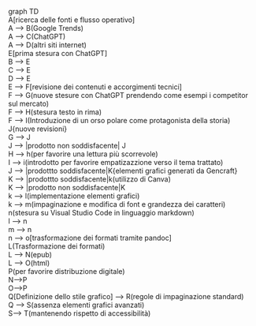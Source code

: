 graph TD \
A[ricerca delle fonti e flusso operativo] \
A --> B(Google Trends) \
A --> C(ChatGPT) \
A --> D(altri siti internet) \
E[prima stesura con ChatGPT] \
B --> E \
C --> E \
D --> E \
E --> F[revisione dei contenuti e accorgimenti tecnici] \
F --> G(nuove stesure con ChatGPT prendendo come esempi i competitor sul mercato) \
F --> H(stesura testo in rima) \
F --> I(Introduzione di un orso polare come protagonista della storia) \
J{nuove revisioni} \
G --> J \
J --> |prodotto non soddisfacente| J \
H --> h(per favorire una lettura più scorrevole) \
I --> i(introdotto per favorire empatizazzione verso il tema trattato) \
J --> |prodottto soddisfacente|K{elementi grafici generati da Gencraft} \
K --> |prodottto soddisfacente|k(utilizzo di Canva) \
K --> |prodotto non soddisfacente|K \
k --> l(implementazione elementi grafici) \
k --> m(impaginazione e modifica di font e grandezza dei caratteri) \
n(stesura su Visual Studio Code in linguaggio markdown) \
l --> n \
m --> n \
n --> o[trasformazione dei formati tramite pandoc] \
L(Trasformazione dei formati) \
L --> N(epub) \
L --> O(html) \
P(per favorire distribuzione digitale) \
N-->P \
O-->P \
Q[Definizione dello stile grafico] --> R(regole di impaginazione standard) \
Q --> S(assenza elementi grafici avanzati) \
S--> T(mantenendo rispetto di accessibilità)
